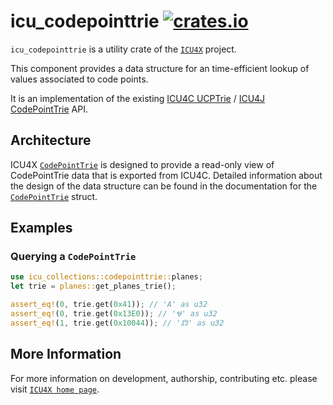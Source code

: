 # icu_codepointtrie [![crates.io](https://img.shields.io/crates/v/icu_codepointtrie)](https://crates.io/crates/icu_codepointtrie)

`icu_codepointtrie` is a utility crate of the [`ICU4X`] project.

This component provides a data structure for an time-efficient lookup of values
associated to code points.

It is an implementation of the existing [ICU4C UCPTrie](https://unicode-org.github.io/icu-docs/apidoc/released/icu4c/ucptrie_8h.html)
/ [ICU4J CodePointTrie](https://unicode-org.github.io/icu-docs/apidoc/dev/icu4j/) API.

## Architecture

ICU4X [`CodePointTrie`](crate::codepointtrie::CodePointTrie) is designed to provide a read-only view of CodePointTrie data that is exported
from ICU4C. Detailed information about the design of the data structure can be found in the documentation
for the [`CodePointTrie`](crate::codepointtrie::CodePointTrie) struct.

## Examples

### Querying a `CodePointTrie`

```rust
use icu_collections::codepointtrie::planes;
let trie = planes::get_planes_trie();

assert_eq!(0, trie.get(0x41)); // 'A' as u32
assert_eq!(0, trie.get(0x13E0)); // 'Ꮰ' as u32
assert_eq!(1, trie.get(0x10044)); // '𐁄' as u32
```

[`ICU4X`]: ../icu/index.html

## More Information

For more information on development, authorship, contributing etc. please visit [`ICU4X home page`](https://github.com/unicode-org/icu4x).
